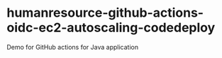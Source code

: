 # humanresource-github-actions-oidc-ec2-autoscaling-codedeploy
Demo for GitHub actions for Java application

